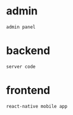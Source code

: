 # admin

```
admin panel
```

# backend

```
server code
```

# frontend

```
react-native mobile app
```
